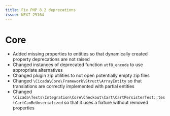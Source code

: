 ```yaml
---
title: Fix PHP 8.2 deprecations
issue: NEXT-29164
---
```

# Core
* Added missing properties to entities so that dynamically created property deprecations are not raised
* Changed instances of deprecated function `utf8_encode` to use appropriate alternatives
* Changed plugin zip utilities to not open potentially empty zip files
* Changed `\Cicada\Core\Framework\Struct\ArrayEntity` so that translations are correctly implemented with partial entities
* Changed `\Cicada\Tests\Integration\Core\Checkout\Cart\CartPersisterTest::testCartCanBeUnserialized` so that it uses a fixture without removed properties
